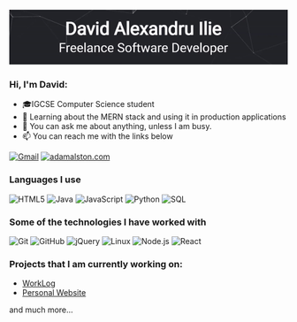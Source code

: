 [![Header](https://github.com/DavidIlie/DavidIlie/blob/main/profile_header.gif?raw=true)](https://davidilie.com)

### Hi, I'm David:

- 🎓IGCSE Computer Science student
- :test_tube: Learning about the MERN stack and using it in production applications
- :speech_balloon: You can ask me about anything, unless I am busy.
- :mailbox: You can reach me with the links below

[![Gmail](https://img.shields.io/badge/-EMAIL-D14836?style=for-the-badge&logo=gmail&logoColor=white)](mailto:david@davidilie.com)
[![adamalston.com](https://img.shields.io/badge/-DAVIDILIE.COM-000000?style=for-the-badge&logo=react&logoColor=white)](https://davidilie.com/)

### Languages I use

![HTML5](https://img.shields.io/badge/-HTML5-000000?style=flat&logo=html5)
![Java](https://img.shields.io/badge/-Java-000000?style=flat&logo=java)
![JavaScript](https://img.shields.io/badge/-JavaScript-000000?style=flat&logo=javascript)
![Python](https://img.shields.io/badge/-Python-000000?style=flat&logo=python)
![SQL](https://img.shields.io/badge/-SQL-000000?style=flat&logo=postgresql)

### Some of the technologies I have worked with

![Git](https://img.shields.io/badge/-Git-222222?style=flat&logo=git&logoColor=F05032)
![GitHub](https://img.shields.io/badge/-GitHub-222222?style=flat&logo=github&logoColor=181717)
![jQuery](https://img.shields.io/badge/-jQuery-222222?style=flat&logo=jQuery&logoColor=0769AD)
![Linux](https://img.shields.io/badge/-Linux-222222?style=flat&logo=linux&logoColor=FCC624)
![Node.js](https://img.shields.io/badge/-Node.js-222222?style=flat&logo=node.js&logoColor=339933)
![React](https://img.shields.io/badge/-React-222222?style=flat&logo=React&logoColor=61DAFB)

### Projects that I am currently working on:

- [WorkLog](https://github.com/WorkLogES)
- [Personal Website](https://github.com/davidilie-website)

and much more...